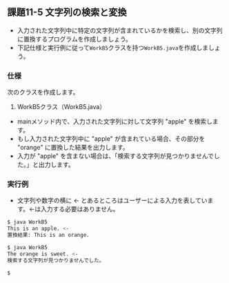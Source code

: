 ## 課題11-5 文字列の検索と変換

- 入力された文字列中に特定の文字列が含まれているかを検索し、別の文字列に置換するプログラムを作成しましょう。
- 下記仕様と実行例に従って`WorkB5`クラスを持つ`WorkB5.java`を作成しましょう。

### 仕様

次のクラスを作成します。

1. WorkB5クラス（WorkB5.java）

- mainメソッド内で、入力された文字列に対して文字列 "apple" を検索します。
- もし入力された文字列中に "apple" が含まれている場合、その部分を "orange" に置換した結果を出力します。
- 入力が "apple" を含まない場合は、「検索する文字列が見つかりませんでした。」と出力します。

### 実行例

- 文字列や数字の横に <- とあるところはユーザーによる入力を表しています。<-は入力する必要はありません。

```sh
$ java WorkB5
This is an apple. <-
置換結果: This is an orange.

$ java WorkB5
The orange is sweet. <-
検索する文字列が見つかりませんでした。

$
```